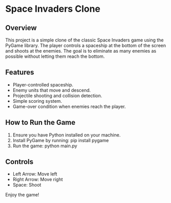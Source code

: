 # Space Invaders Clone

## Overview
This project is a simple clone of the classic Space Invaders game using the PyGame library. The player controls a spaceship at the bottom of the screen and shoots at the enemies. The goal is to eliminate as many enemies as possible without letting them reach the bottom.

## Features
- Player-controlled spaceship.
- Enemy units that move and descend.
- Projectile shooting and collision detection.
- Simple scoring system.
- Game-over condition when enemies reach the player.

## How to Run the Game
1. Ensure you have Python installed on your machine.
2. Install PyGame by running:
pip install pygame
3. Run the game:
python main.py

## Controls
- Left Arrow: Move left
- Right Arrow: Move right
- Space: Shoot

Enjoy the game!
